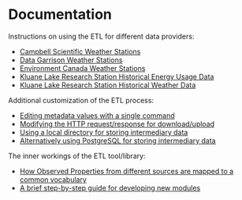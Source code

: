 # Documentation

Instructions on using the ETL for different data providers:

* [Campbell Scientific Weather Stations](CAMPBELL_SCIENTIFIC.md)
* [Data Garrison Weather Stations](DATA_GARRISON.md)
* [Environment Canada Weather Stations](ENVIRONMENT_CANADA.md)
* [Kluane Lake Research Station Historical Energy Usage Data](KLRS_HISTORICAL_ENERGY.md)
* [Kluane Lake Research Station Historical Weather Data](KLRS_HISTORICAL_WEATHER.md)

Additional customization of the ETL process:

* [Editing metadata values with a single command](editing_metadata.md)
* [Modifying the HTTP request/response for download/upload](http_customization.md)
* [Using a local directory for storing intermediary data](datastores/file_storage.md)
* [Alternatively using PostgreSQL for storing intermediary data](datastores/postgres_storage.md)

The inner workings of the ETL tool/library:

* [How Observed Properties from different sources are mapped to a common vocabulary](mappings.md)
* [A brief step-by-step guide for developing new modules](new_modules.md)


